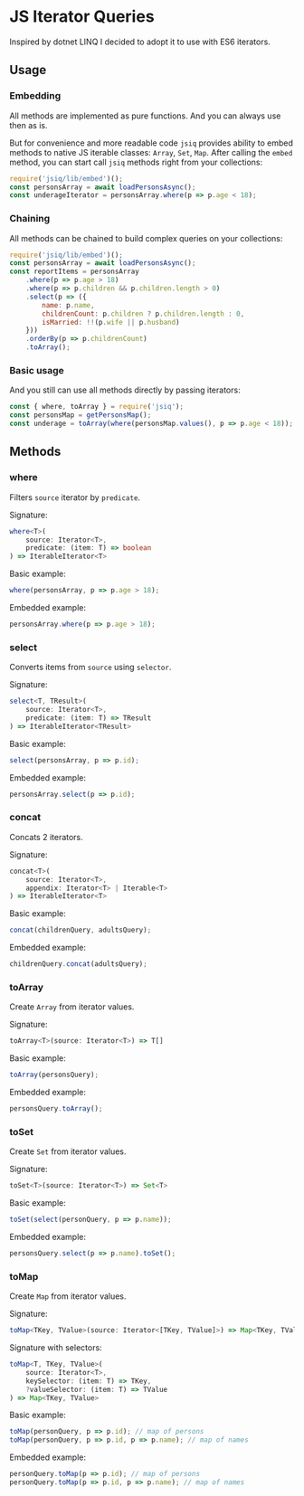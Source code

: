 # JS Iterator Queries

Inspired by dotnet LINQ I decided to adopt it to use with ES6 iterators.

## Usage
### Embedding
All methods are implemented as pure functions. And you can always use then as is.

But for convenience and more readable code `jsiq` provides ability to embed methods to native JS iterable classes: `Array`, `Set`, `Map`.
After calling the `embed` method, you can start call `jsiq` methods right from your collections:

```javascript
require('jsiq/lib/embed')();
const personsArray = await loadPersonsAsync();
const underageIterator = personsArray.where(p => p.age < 18);
```

### Chaining
All methods can be chained to build complex queries on your collections:

```javascript
require('jsiq/lib/embed')();
const personsArray = await loadPersonsAsync();
const reportItems = personsArray
    .where(p => p.age > 18)
    .where(p => p.children && p.children.length > 0)
    .select(p => ({
        name: p.name,
        childrenCount: p.children ? p.children.length : 0,
        isMarried: !!(p.wife || p.husband)
    }))
    .orderBy(p => p.childrenCount)
    .toArray();
```

### Basic usage
And you still can use all methods directly by passing iterators:
```javascript
const { where, toArray } = require('jsiq');
const personsMap = getPersonsMap();
const underage = toArray(where(personsMap.values(), p => p.age < 18));
```


## Methods
### where
Filters `source` iterator by `predicate`.

Signature:
```typescript
where<T>(
    source: Iterator<T>,
    predicate: (item: T) => boolean
) => IterableIterator<T>
```

Basic example:
```javascript
where(personsArray, p => p.age > 18);
```

Embedded example:
```javascript
personsArray.where(p => p.age > 18);
```


### select
Converts items from `source` using `selector`.

Signature:
```typescript
select<T, TResult>(
    source: Iterator<T>,
    predicate: (item: T) => TResult
) => IterableIterator<TResult>
```

Basic example:
```javascript
select(personsArray, p => p.id);
```

Embedded example:
```javascript
personsArray.select(p => p.id);
```

### concat
Concats 2 iterators.

Signature:
```javascript
concat<T>(
    source: Iterator<T>,
    appendix: Iterator<T> | Iterable<T>
) => IterableIterator<T>
```

Basic example:
```javascript
concat(childrenQuery, adultsQuery);
```

Embedded example:
```javascript
childrenQuery.concat(adultsQuery);
```


### toArray
Create `Array` from iterator values.

Signature:
```javascript
toArray<T>(source: Iterator<T>) => T[]
```

Basic example:
```javascript
toArray(personsQuery);
```

Embedded example:
```javascript
personsQuery.toArray();
```

### toSet
Create `Set` from iterator values.

Signature:
```javascript
toSet<T>(source: Iterator<T>) => Set<T>
```

Basic example:
```javascript
toSet(select(personQuery, p => p.name));
```

Embedded example:
```javascript
personsQuery.select(p => p.name).toSet();
```

### toMap
Create `Map` from iterator values.

Signature:
```typescript
toMap<TKey, TValue>(source: Iterator<[TKey, TValue]>) => Map<TKey, TValue>
```
Signature with selectors:
```typescript
toMap<T, TKey, TValue>(
    source: Iterator<T>,
    keySelector: (item: T) => TKey,
    ?valueSelector: (item: T) => TValue
) => Map<TKey, TValue>
```

Basic example:
```javascript
toMap(personQuery, p => p.id); // map of persons
toMap(personQuery, p => p.id, p => p.name); // map of names
```

Embedded example:
```javascript
personQuery.toMap(p => p.id); // map of persons
personQuery.toMap(p => p.id, p => p.name); // map of names
```
